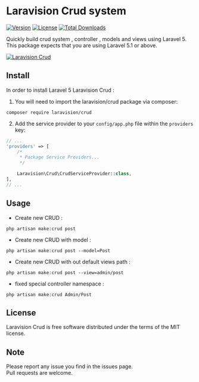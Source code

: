 # Laravision Crud system

[![Version](https://img.shields.io/packagist/v/laravision/crud.svg)](https://packagist.org/packages/laravision/crud)
[![License](https://poser.pugx.org/laravision/crud/license.svg)](https://packagist.org/packages/laravision/crud)
[![Total Downloads](https://img.shields.io/packagist/dt/laravision/crud.svg)](https://packagist.org/packages/laravision/crud)

Quickly build crud system , controller , models and views using Laravel 5. 
This package expects that you are using Laravel 5.1 or above.

[![Laravision Crud](https://s25.postimg.org/3vy0o6g0v/crud1.png)](https://github.com/laravision/crud/)

## Install

In order to install Laravel 5 Laravision Crud :

1) You will need to import the laravision/crud package via composer:

```shell
composer require laravision/crud
```
2) Add the service provider to your `config/app.php` file within the `providers` key:

```php
// ...
'providers' => [
    /*
     * Package Service Providers...
     */

    Laravision\Crud\CrudServiceProvider::class,
],
// ...
```

## Usage

- Create new CRUD : 

```shell
php artisan make:crud post
```

- Create new CRUD with model : 

```shell
php artisan make:crud post --model=Post
```

- Create new CRUD with out default views path :

```shell
php artisan make:crud post --view=admin/post
```

- fixed special controller namespace :

```shell
php artisan make:crud Admin/Post
```


## License

Laravision Crud is free software distributed under the terms of the MIT license.

## Note 

Please report any issue you find in the issues page.  
Pull requests are welcome.


